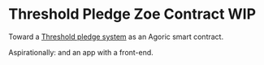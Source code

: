 # Threshold Pledge Zoe Contract **WIP**

Toward a [Threshold pledge system](https://en.wikipedia.org/wiki/Threshold_pledge_system)
as an Agoric smart contract.

Aspirationally: and an app with a front-end.
